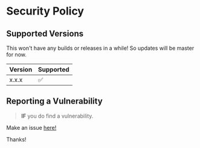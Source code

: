 # Security Policy

## Supported Versions

This won't have any builds or releases in a while!
So updates will be master for now.

| Version | Supported          |
| ------- | ------------------ |
| x.x.x   | :white_check_mark: |

## Reporting a Vulnerability

> __IF__ you do find a vulnerability.

Make an issue [here!](https://github.com/tatsoku/hamon/issues)

Thanks!
